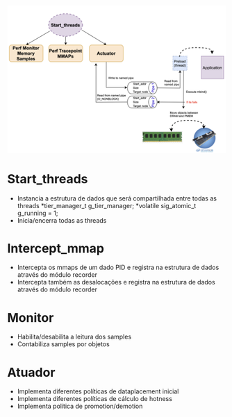 ![Screenshot](Design.png)

# Start_threads

- Instancia a estrutura de dados que será compartilhada entre todas as threads
  *tier_manager_t g_tier_manager;
  *volatile sig_atomic_t g_running = 1;
- Inicia/encerra todas as threads

# Intercept_mmap

- Intercepta os mmaps de um dado PID e registra na estrutura de dados através do módulo recorder
- Intercepta também as desalocações e registra na estrutura de dados através do módulo recorder

# Monitor

- Habilita/desabilita a leitura dos samples
- Contabiliza samples por objetos

# Atuador

- Implementa diferentes políticas de dataplacement inicial
- Implementa diferentes políticas de cálculo de hotness
- Implementa política de promotion/demotion

